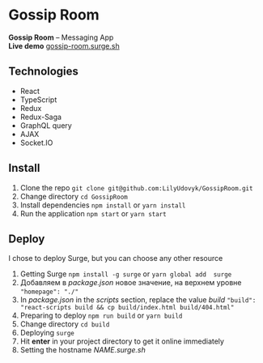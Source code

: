 # Gossip Room

**Gossip Room** – Messaging App <br>
**Live demo** [gossip-room.surge.sh](http://gossip-room.surge.sh/)

## Technologies

- React
- TypeScript
- Redux
- Redux-Saga
- GraphQL query
- AJAX
- Socket.IO


## Install

1.	Clone the repo ```git clone git@github.com:LilyUdovyk/GossipRoom.git```
2.	Change directory ```cd GossipRoom```
3.	Install dependencies ```npm install``` or ```yarn install``` <br>
4.	Run the application ```npm start``` or ```yarn start```


## Deploy

I chose to deploy Surge, but you can choose any other resource

1. Getting Surge ```npm install -g surge``` or ```yarn global add  surge```
2. Добавляем в *package.json* новое значение, на верхнем уровне ```"homepage": "./"```
3. In *package.json* in the *scripts* section, replace the value *build* ```"build": "react-scripts build && cp build/index.html build/404.html"```
4. Preparing to deploy ```npm run build``` or ```yarn build```
5. Change directory ```cd build```
6. Deploying ```surge```
7. Hit **enter** in your project directory to get it online immediately
8. Setting the hostname *NAME.surge.sh*

